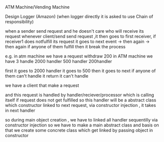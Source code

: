 ATM Machine/Vending Machine

Design Logger (Amazon) (when logger directly it is asked to use Chain of responsibility)

when a sender send request and he doesn't care who will receive its request
whenever client/send send request ,it then goes to first receiver,
if receiver1 does notfulfill its request it goes to next event -> then again -> then again
if anyone of them fulfill then it break the process

e.g. in atm machine we have a request withdraw 200
in ATM machine we have 3 handle
2000 handler 500 handler 200handler

first it goes to 2000 handler it goes to 500 then it goes to next
if anyone of them can't handle it return it can't handle

we have a client that make a request

and this request is handled by handler/reciever/processor which is calling itself if request does not get fulfilled
so this handler will be a abstract class which constructor linked to next request, via constructor injection , it takes in next handler

so during main object creation , we have to linked all handler sequentilly via constructor injection
so we have to make a main abstract class and basis on that we create some concrete class
which get linked by passing object in constructor

